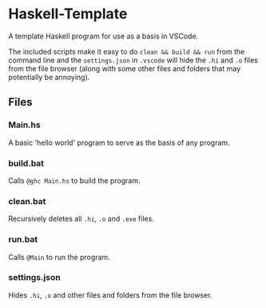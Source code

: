 # Haskell-Template

A template Haskell program for use as a basis in VSCode.

The included scripts make it easy to do `clean && build && run` from the command line and the `settings.json` in `.vscode` will hide the `.hi` and `.o` files from the file browser (along with some other files and folders that may potentially be annoying).

## Files

### Main.hs

A basic 'hello world' program to serve as the basis of any program.

### build.bat

Calls `@ghc Main.hs` to build the program.

### clean.bat

Recursively deletes all `.hi`, `.o` and `.exe` files.

### run.bat

Calls `@Main` to run the program.

### settings.json

Hides `.hi`, `.o` and other files and folders from the file browser.
